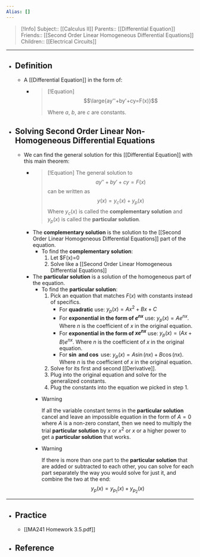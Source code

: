 ```yaml
---
Alias: []
---
```

> [!Info]
> Subject:: [[Calculus II]]
> Parents:: [[Differential Equation]]
> Friends:: [[Second Order Linear Homogeneous Differential Equations]]
> Children:: [[Electrical Circuits]]
---
- ## Definition
	- A [[Differential Equation]] in the form of:
		- > [!Equation]
		  > $$\large{ay''+by'+cy=F(x)}$$
		  > 
		  > Where $a$, $b$, are $c$ are constants.
- ## Solving Second Order Linear Non-Homogeneous Differential Equations
	- We can find the general solution for this [[Differential Equation]] with this main theorem:
		- > [!Equation]
		  > The general solution to
		  > $$ay''+by'+cy=F(x)$$
		  > can be written as
		  > $$y(x)=y_{c}(x)+y_{p}(x)$$
		  > Where $y_{c}(x)$ is called the **complementary solution** and $y_{p}(x)$ is called the **particular solution**.
		- The **complementary solution** is the solution to the [[Second Order Linear Homogeneous Differential Equations]] part of the equation.
			- To find the **complementary solution**:
				1. Let $F(x)=0
				2. Solve like a [[Second Order Linear Homogeneous Differential Equations]]
		- The **particular solution** is a solution of the homogeneous part of the equation.
			- To find the **particular solution**:
				1. Pick an equation that matches $F(x)$ with constants instead of specifics.
					- For **quadratic** use: $y_{p}(x)=Ax^2+Bx+C$
					- For **exponential in the form of $e^{nx}$** use: $y_{p}(x)=Ae^{nx}$. Where $n$ is the coefficient of $x$ in the original equation.
					- For **exponential in the form of $xe^{nx}$** use: $y_{p}(x)=(Ax+B)e^{nx}$. Where $n$ is the coefficient of $x$ in the original equation.
					- For **$\sin$ and $\cos$** use: $y_{p}(x)=A\sin(nx)+B\cos(nx)$. Where $n$ is the coefficient of $x$ in the original equation.
				2. Solve for its first and second [[Derivative]].
				3. Plug into the original equation and solve for the generalized constants.
				4. Plug the constants into the equation we picked in step 1.
			- > [!Warning]
			  > If all the variable constant terms in the **particular solution** cancel and leave an impossible equation in the form of $A=0$ where $A$ is a non-zero constant, then we need to multiply the trial **particular solution** by $x$ or $x^2$ or $x$ or a higher power to get a **particular solution** that works.
			- > [!Warning]
			  > If there is more than one part to the **particular solution** that are added or subtracted to each other, you can solve for each part separately the way you would solve for just it, and combine the two at the end:
			  > $$y_{p}(x)=y_{p_{1}}(x)+y_{p_{2}}(x)$$
---
- ## Practice
	- [[MA241 Homework 3.5.pdf]]
- ## Reference